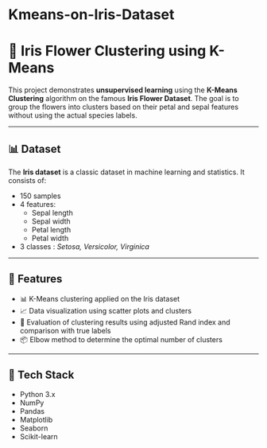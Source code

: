 # Kmeans-on-Iris-Dataset

# 🌸 Iris Flower Clustering using K-Means

This project demonstrates **unsupervised learning** using the **K-Means Clustering** algorithm on the famous **Iris Flower Dataset**. The goal is to group the flowers into clusters based on their petal and sepal features without using the actual species labels.

---

## 📊 Dataset

The **Iris dataset** is a classic dataset in machine learning and statistics. It consists of:

- 150 samples
- 4 features:
  - Sepal length
  - Sepal width
  - Petal length
  - Petal width
- 3 classes : *Setosa, Versicolor, Virginica*

---

## 🚀 Features

- 📊 K-Means clustering applied on the Iris dataset
- 📈 Data visualization using scatter plots and clusters
- 🧪 Evaluation of clustering results using adjusted Rand index and comparison with true labels
- 📦 Elbow method to determine the optimal number of clusters

---

## 🧰 Tech Stack

- Python 3.x
- NumPy
- Pandas
- Matplotlib
- Seaborn
- Scikit-learn

